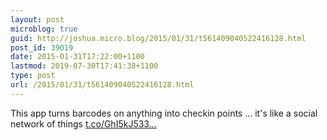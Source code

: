 ```yaml
---
layout: post
microblog: true
guid: http://joshua.micro.blog/2015/01/31/t561409040522416128.html
post_id: 39019
date: 2015-01-31T17:22:00+1100
lastmod: 2019-07-30T17:41:38+1100
type: post
url: /2015/01/31/t561409040522416128.html
---
```

This app turns barcodes on anything into checkin points ... it's like a social network of things [t.co/GhI5kJ533...](http://t.co/GhI5kJ533P)
